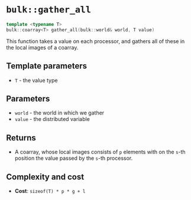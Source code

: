 # `bulk::gather_all`

```cpp
template <typename T>
bulk::coarray<T> gather_all(bulk::world& world, T value)
```

This function takes a value on each processor, and gathers all of these in the local images of a coarray.

## Template parameters

* `T` - the value type

## Parameters

* `world` - the world in which we gather
* `value` - the distributed variable

## Returns

- A coarray, whose local images consists of `p` elements with on the `s`-th position the value passed by the `s`-th processor.

## Complexity and cost

- **Cost**: `sizeof(T) * p * g + l`



